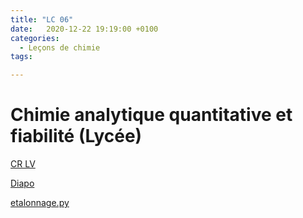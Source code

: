 ```yaml
---
title: "LC 06"
date:   2020-12-22 19:19:00 +0100
categories:
  - Leçons de chimie
tags:

---
```

# Chimie analytique quantitative et fiabilité (Lycée)

[CR LV](/assets/pdf/LC06.pdf)

<object class="pdf fitvidsignore" data="/assets/pdf/LC06.pdf" type="application/pdf"></object>

<a href="/assets/pptx/LC06.pptx" download>Diapo</a>

<a href="/assets/python/etalonnage.py" download>etalonnage.py</a> 
